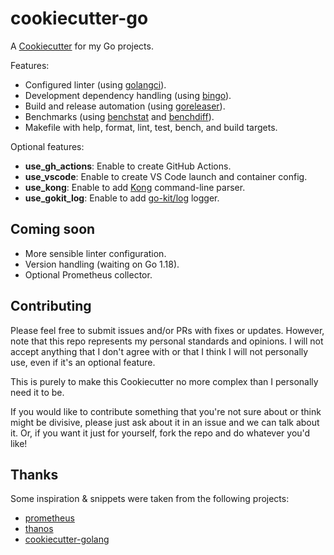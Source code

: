 # cookiecutter-go

A [Cookiecutter](https://github.com/cookiecutter/cookiecutter) for my Go projects.

Features:

- Configured linter (using [golangci](https://golangci-lint.run)).
- Development dependency handling (using [bingo](https://github.com/bwplotka/bingo)).
- Build and release automation (using [goreleaser](https://goreleaser.com)).
- Benchmarks (using [benchstat](https://pkg.go.dev/golang.org/x/perf/cmd/benchstat) and [benchdiff](https://github.com/WillAbides/benchdiff)).
- Makefile with help, format, lint, test, bench, and build targets.

Optional features:

- **use_gh_actions**: Enable to create GitHub Actions.
- **use_vscode**: Enable to create VS Code launch and container config.
- **use_kong**: Enable to add [Kong](https://github.com/alecthomas/kong) command-line parser.
- **use_gokit_log**: Enable to add [go-kit/log](https://github.com/go-kit/log) logger.

## Coming soon

- More sensible linter configuration.
- Version handling (waiting on Go 1.18).
- Optional Prometheus collector.

## Contributing

Please feel free to submit issues and/or PRs with fixes or updates. However,
note that this repo represents my personal standards and opinions. I will not
accept anything that I don't agree with or that I think I will not personally
use, even if it's an optional feature.

This is purely to make this Cookiecutter no more complex than I personally need
it to be.

If you would like to contribute something that you're not sure about or think
might be divisive, please just ask about it in an issue and we can talk about
it. Or, if you want it just for yourself, fork the repo and do whatever you'd
like!

## Thanks

Some inspiration & snippets were taken from the following projects:

- [prometheus](https://github.com/prometheus)
- [thanos](https://github.com/thanos-io/thanos)
- [cookiecutter-golang](https://github.com/lacion/cookiecutter-golang)
